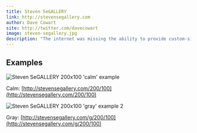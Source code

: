 ```yaml
---
title: Steven SeGALLERY
link: http://stevensegallery.com
author: Dave Cowart
site: http://twitter.com/davecowart
image: steven-segallery.jpg
description: "The internet was missing the ability to provide custom-sized placeholder images of Steven Segal. Now it can."
---
```


## Examples

![Steven SeGALLERY 200x100 'calm' example](http://stevensegallery.com/200/100)

Calm: [http://stevensegallery.com/200/100](http://stevensegallery.com/200/100)

![Steven SeGALLERY 200x100 'gray' example 2](http://stevensegallery.com/g/200/100)

Gray: [http://stevensegallery.com/g/200/100](http://stevensegallery.com/g/200/100)
